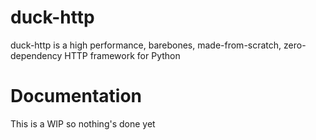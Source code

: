 # duck-http
duck-http is a high performance, barebones, made-from-scratch, zero-dependency HTTP framework for Python

# Documentation
This is a WIP so nothing's done yet
